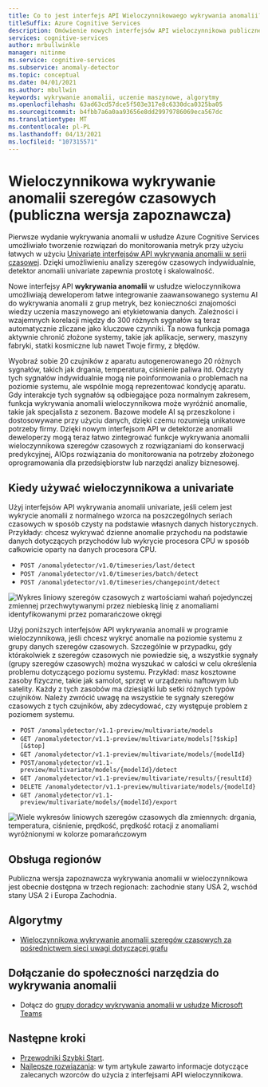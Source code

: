 ```yaml
---
title: Co to jest interfejs API Wieloczynnikowaego wykrywania anomalii?
titleSuffix: Azure Cognitive Services
description: Omówienie nowych interfejsów API wieloczynnikowa publicznej wersji zapoznawczej wykrywania anomalii.
services: cognitive-services
author: mrbullwinkle
manager: nitinme
ms.service: cognitive-services
ms.subservice: anomaly-detector
ms.topic: conceptual
ms.date: 04/01/2021
ms.author: mbullwin
keywords: wykrywanie anomalii, uczenie maszynowe, algorytmy
ms.openlocfilehash: 63ad63cd57dce5f503e317e8c6330dca0325ba05
ms.sourcegitcommit: b4fbb7a6a0aa93656e8dd29979786069eca567dc
ms.translationtype: MT
ms.contentlocale: pl-PL
ms.lasthandoff: 04/13/2021
ms.locfileid: "107315571"
---
```

# <a name="multivariate-time-series-anomaly-detection-public-preview"></a>Wieloczynnikowa wykrywanie anomalii szeregów czasowych (publiczna wersja zapoznawcza)

Pierwsze wydanie wykrywania anomalii w usłudze Azure Cognitive Services umożliwiało tworzenie rozwiązań do monitorowania metryk przy użyciu łatwych w użyciu [Univariate interfejsów API wykrywania anomalii w serii czasowej](overview.md). Dzięki umożliwieniu analizy szeregów czasowych indywidualnie, detektor anomalii univariate zapewnia prostotę i skalowalność.

Nowe interfejsy API **wykrywania anomalii** w usłudze wieloczynnikowa umożliwiają deweloperom łatwe integrowanie zaawansowanego systemu AI do wykrywania anomalii z grup metryk, bez konieczności znajomości wiedzy uczenia maszynowego ani etykietowania danych. Zależności i wzajemnych korelacji między do 300 różnych sygnałów są teraz automatycznie zliczane jako kluczowe czynniki. Ta nowa funkcja pomaga aktywnie chronić złożone systemy, takie jak aplikacje, serwery, maszyny fabryki, statki kosmiczne lub nawet Twoje firmy, z błędów.

Wyobraź sobie 20 czujników z aparatu autogenerowanego 20 różnych sygnałów, takich jak drgania, temperatura, ciśnienie paliwa itd. Odczyty tych sygnałów indywidualnie mogą nie poinformowania o problemach na poziomie systemu, ale wspólnie mogą reprezentować kondycję aparatu. Gdy interakcje tych sygnałów są odbiegające poza normalnym zakresem, funkcja wykrywania anomalii wieloczynnikowa może wyróżnić anomalie, takie jak specjalista z sezonem. Bazowe modele AI są przeszkolone i dostosowywane przy użyciu danych, dzięki czemu rozumieją unikatowe potrzeby firmy. Dzięki nowym interfejsom API w detektorze anomalii deweloperzy mogą teraz łatwo zintegrować funkcje wykrywania anomalii wieloczynnikowa szeregów czasowych z rozwiązaniami do konserwacji predykcyjnej, AIOps rozwiązania do monitorowania na potrzeby złożonego oprogramowania dla przedsiębiorstw lub narzędzi analizy biznesowej.

## <a name="when-to-use-multivariate-versus-univariate"></a>Kiedy używać **wieloczynnikowa** a **univariate**

Użyj interfejsów API wykrywania anomalii univariate, jeśli celem jest wykrycie anomalii z normalnego wzorca na poszczególnych seriach czasowych w sposób czysty na podstawie własnych danych historycznych. Przykłady: chcesz wykrywać dzienne anomalie przychodu na podstawie danych dotyczących przychodów lub wykrycie procesora CPU w sposób całkowicie oparty na danych procesora CPU.
- `POST /anomalydetector/v1.0/timeseries/last/detect`
- `POST /anomalydetector/v1.0/timeseries/batch/detect`
- `POST /anomalydetector/v1.0/timeseries/changepoint/detect`

![Wykres liniowy szeregów czasowych z wartościami wahań pojedynczej zmiennej przechwytywanymi przez niebieską linię z anomaliami identyfikowanymi przez pomarańczowe okręgi](./media/anomaly_detection2.png)

Użyj poniższych interfejsów API wykrywania anomalii w programie wieloczynnikowa, jeśli chcesz wykryć anomalie na poziomie systemu z grupy danych szeregów czasowych. Szczególnie w przypadku, gdy którakolwiek z szeregów czasowych nie powiedzie się, a wszystkie sygnały (grupy szeregów czasowych) można wyszukać w całości w celu określenia problemu dotyczącego poziomu systemu. Przykład: masz kosztowne zasoby fizyczne, takie jak samolot, sprzęt w urządzeniu naftowym lub satelity. Każdy z tych zasobów ma dziesiątki lub setki różnych typów czujników. Należy zwrócić uwagę na wszystkie te sygnały szeregów czasowych z tych czujników, aby zdecydować, czy występuje problem z poziomem systemu.

- `POST /anomalydetector/v1.1-preview/multivariate/models`
- `GET /anomalydetector/v1.1-preview/multivariate/models[?$skip][&$top]`
- `GET /anomalydetector/v1.1-preview/multivariate/models/{modelId}`
- `POST/anomalydetector/v1.1-preview/multivariate/models/{modelId}/detect`
- `GET /anomalydetector/v1.1-preview/multivariate/results/{resultId}`
- `DELETE /anomalydetector/v1.1-preview/multivariate/models/{modelId}`
- `GET /anomalydetector/v1.1-preview/multivariate/models/{modelId}/export`

![Wiele wykresów liniowych szeregów czasowych dla zmiennych: drgania, temperatura, ciśnienie, prędkość, prędkość rotacji z anomaliami wyróżnionymi w kolorze pomarańczowym](./media/multivariate-graph.png)

## <a name="region-support"></a>Obsługa regionów

Publiczna wersja zapoznawcza wykrywania anomalii w wieloczynnikowa jest obecnie dostępna w trzech regionach: zachodnie stany USA 2, wschód stany USA 2 i Europa Zachodnia.

## <a name="algorithms"></a>Algorytmy

- [Wieloczynnikowa wykrywanie anomalii szeregów czasowych za pośrednictwem sieci uwagi dotyczącej grafu](https://arxiv.org/abs/2009.02040)

## <a name="join-the-anomaly-detector-community"></a>Dołączanie do społeczności narzędzia do wykrywania anomalii

- Dołącz do [grupy doradcy wykrywania anomalii w usłudze Microsoft Teams](https://aka.ms/AdAdvisorsJoin)

## <a name="next-steps"></a>Następne kroki

- [Przewodniki Szybki Start](./quickstarts/client-libraries-multivariate.md).
- [Najlepsze rozwiązania](./concepts/best-practices-multivariate.md): w tym artykule zawarto informacje dotyczące zalecanych wzorców do użycia z interfejsami API wieloczynnikowa.
